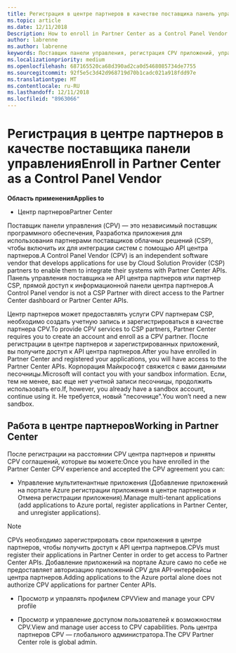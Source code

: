 ```yaml
---
title: Регистрация в центре партнеров в качестве поставщика панель управления | Центр партнеров
ms.topic: article
ms.date: 12/11/2018
Description: How to enroll in Partner Center as a Control Panel Vendor
author: labrenne
ms.author: labrenne
keywords: Поставщик панели управления, регистрация CPV приложений, управление приложениями CPV
ms.localizationpriority: medium
ms.openlocfilehash: 687165520ca68d390ad2ca0d5468085734de7755
ms.sourcegitcommit: 92f5e5c3d42d968719d70b1cadc021a918fdd97e
ms.translationtype: MT
ms.contentlocale: ru-RU
ms.lasthandoff: 12/11/2018
ms.locfileid: "8963066"
---
```

# <a name="enroll-in-partner-center-as-a-control-panel-vendor"></a><span data-ttu-id="414c7-103">Регистрация в центре партнеров в качестве поставщика панели управления</span><span class="sxs-lookup"><span data-stu-id="414c7-103">Enroll in Partner Center as a Control Panel Vendor</span></span>

**<span data-ttu-id="414c7-104">Область применения</span><span class="sxs-lookup"><span data-stu-id="414c7-104">Applies to</span></span>**

- <span data-ttu-id="414c7-105">Центр партнеров</span><span class="sxs-lookup"><span data-stu-id="414c7-105">Partner Center</span></span>

<span data-ttu-id="414c7-106">Поставщик панели управления (CPV) — это независимый поставщик программного обеспечения, Разработка приложения для использования партнерами поставщиков облачных решений (CSP), чтобы включить их для интеграции систем с помощью API центра партнеров.</span><span class="sxs-lookup"><span data-stu-id="414c7-106">A Control Panel Vendor (CPV) is an independent software vendor that develops applications for use by Cloud Solution Provider (CSP) partners to enable them to integrate their systems with Partner Center APIs.</span></span> <span data-ttu-id="414c7-107">Панель управления поставщика не API центра партнеров или партнер CSP, прямой доступ к информационной панели центра партнеров.</span><span class="sxs-lookup"><span data-stu-id="414c7-107">A Control Panel vendor is not a CSP Partner with direct access to the Partner Center dashboard or Partner Center APIs.</span></span>

<span data-ttu-id="414c7-108">Центр партнеров может предоставлять услуги CPV партнерам CSP, необходимо создать учетную запись и зарегистрироваться в качестве партнера CPV.</span><span class="sxs-lookup"><span data-stu-id="414c7-108">To provide CPV services to CSP partners, Partner Center requires you to create an account and enroll as a CPV partner.</span></span> <span data-ttu-id="414c7-109">После регистрации в центре партнеров и зарегистрированных приложений, вы получите доступ к API центра партнеров.</span><span class="sxs-lookup"><span data-stu-id="414c7-109">After you have enrolled in Partner Center and registered your applications, you will have access to the Partner Center APIs.</span></span>  <span data-ttu-id="414c7-110">Корпорация Майкрософт свяжется с вами данными песочницы.</span><span class="sxs-lookup"><span data-stu-id="414c7-110">Microsoft will contact you with your sandbox information.</span></span> <span data-ttu-id="414c7-111">Если, тем не менее, вас еще нет учетной записи песочницы, продолжить использовать его.</span><span class="sxs-lookup"><span data-stu-id="414c7-111">If, however, you already have a sandbox account, continue using it.</span></span> <span data-ttu-id="414c7-112">Не требуется, новый "песочнице".</span><span class="sxs-lookup"><span data-stu-id="414c7-112">You won’t need a new sandbox.</span></span> 


## <a name="working-in-partner-center"></a><span data-ttu-id="414c7-113">Работа в центре партнеров</span><span class="sxs-lookup"><span data-stu-id="414c7-113">Working in Partner Center</span></span>
<span data-ttu-id="414c7-114">После регистрации на расстоянии CPV центра партнеров и приняты CPV соглашений, которые вы можете:</span><span class="sxs-lookup"><span data-stu-id="414c7-114">Once you have enrolled in the Partner Center CPV experience and accepted the CPV agreement you can:</span></span>

- <span data-ttu-id="414c7-115">Управление мультитенантные приложения (Добавление приложений на портале Azure регистрации приложения в центре партнеров и Отмена регистрации приложения).</span><span class="sxs-lookup"><span data-stu-id="414c7-115">Manage multi-tenant applications (add applications to Azure portal, register applications in Partner Center, and unregister applications).</span></span>

>[!Note] 
><span data-ttu-id="414c7-116">CPVs необходимо зарегистрировать свои приложения в центре партнеров, чтобы получить доступ к API центра партнеров.</span><span class="sxs-lookup"><span data-stu-id="414c7-116">CPVs must register their applications in Partner Center in order to get access to Partner Center APIs.</span></span> <span data-ttu-id="414c7-117">Добавление приложений на портале Azure само по себе не предоставляет авторизацию приложений CPV для API-интерфейсы центра партнеров.</span><span class="sxs-lookup"><span data-stu-id="414c7-117">Adding applications to the Azure portal alone does not authorize CPV applications for partner Center APIs.</span></span>

- <span data-ttu-id="414c7-118">Просмотр и управлять профилем CPV</span><span class="sxs-lookup"><span data-stu-id="414c7-118">View and manage your CPV profile</span></span> 

- <span data-ttu-id="414c7-119">Просмотр и управление доступом пользователей к возможностям CPV.</span><span class="sxs-lookup"><span data-stu-id="414c7-119">View and manage user access to CPV capabilities.</span></span> <span data-ttu-id="414c7-120">Роль центра партнеров CPV — глобального администратора.</span><span class="sxs-lookup"><span data-stu-id="414c7-120">The CPV Partner Center role is global admin.</span></span>


